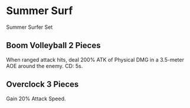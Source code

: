 # Summer Surf

Summer Surfer Set

## Boom Volleyball 2 Pieces

When ranged attack hits, deal 200% ATK of Physical DMG in a 3.5-meter AOE around the enemy. CD: 5s.

## Overclock 3 Pieces

Gain 20% Attack Speed.